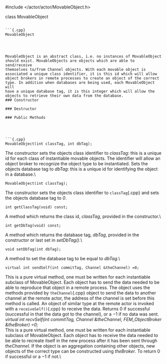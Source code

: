 \
#include $<$/actor/actor/MovableObject.h$>$


class MovableObject



```{.cpp}

```{.cpp}
MovableObject
```

```



MovableObject is an abstract class, i.e. no instances of MovableObject
should exist. MovableObjects are objects which are able to send/receive
themselves to/from Channel objects. With each movable object is
associated a unique class identifier, it is this id which will allow
object brokers in remote processes to create an object of the correct
type. In addition when databases are being used, each MovableObject will
have a unique database tag, it is this integer which will allow the
objects to retrieve their own data from the database.
### Constructor

### Destructor

### Public Methods




```{.cpp}
MovableObject(int classTag, int dbTag);
```


The constructor sets the objects class identifier to *classTag*: this is
a unique id for each class of instantiable movable objects. The
identifier will allow an object broker to recognize the object type to
be instantiated. Sets the objects database tag to *dbTag*: this is a
unique id for identifying the object in a database.\

```{.cpp}
MovableObject(int classTag);
```


The constructor sets the objects class identifier to `classTag`{.cpp} and sets
the objects database tag to *0*.


```{.cpp}
int getClassTag(void) const;
```


A method which returns the class id, *classTag*, provided in the
constructor.\

```{.cpp}
int getDbTag(void) const;
```

A method which returns the database tag, *dbTag*, provided in the
constructor or last set in *setDbTag()*.\

```{.cpp}
void setDbTag(int dbTag);
```

A method to set the database tag to be equal to *dbTag*.\

```{.cpp}
virtual int sendSelf(int commitTag, Channel &theChannel) =0;
```

This is a pure virtual method, one must be written for each instantiable
subclass of MovableObject. Each object has to send the data needed to be
able to reproduce that object in a remote process. The object uses the
methods provided by `theChannel`{.cpp} object to send the data to another
channel at the remote actor, the address of the channel is set before
this method is called. An object of similar type at the remote actor is
invoked with a `receiveSelf()`{.cpp} to receive the data. Returns $0$ if
successful (successful in that the data got to the channel), or a $-1$
if no data was sent.\
*virtual int recvSelf(int commitTag, Channel &theChannel,
FEM_ObjectBroker &theBroker) =0;*\
This is a pure virtual method, one must be written for each instantiable
subclass of MovableObject. Each object has to receive the data needed to
be able to recreate itself in the new process after it has been sent
through *theChannel*. If the object is an aggregation containing other
objects, new objects of the correct type can be constructed using
*theBroker*. To return $0$ if successful or a $-1$ if not.\
